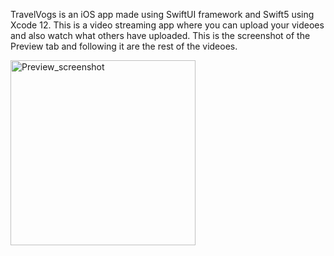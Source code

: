 TravelVogs is an iOS app made using SwiftUI framework and Swift5 using Xcode 12. This is a video streaming app where you can upload your videoes and also watch what others have uploaded.
This is the screenshot of the Preview tab and following it are the rest of the videoes.

<img width="296" alt="Preview_screenshot" align="centre" src="https://user-images.githubusercontent.com/46934909/163851610-63601dbd-1930-4dae-8fcc-e6cc8fb28f87.png">
